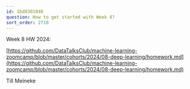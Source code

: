 ```yaml
---
id: 1bd8301040
question: How to get started with Week 8?
sort_order: 2710
---
```


Week 8 HW 2024:

[https://github.com/DataTalksClub/machine-learning-zoomcamp/blob/master/cohorts/2024/08-deep-learning/homework.md](https://github.com/DataTalksClub/machine-learning-zoomcamp/blob/master/cohorts/2024/08-deep-learning/homework.md)

Till Meineke

